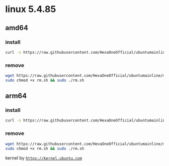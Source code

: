 # linux 5.4.85
 
## amd64

### install
```bash
curl -s https://raw.githubusercontent.com/HexaOneOfficial/ubuntumainline/main/catalog/5.8.85/amd64LTS.sh | sh
``` 
### remove
```bash
wget https://raw.githubusercontent.com/HexaOneOfficial/ubuntumainline/main/catalog/5.4.85/rm.sh
sudo chmod +x rm.sh && sudo ./rm.sh
```
## arm64

### install
```bash
curl -s https://raw.githubusercontent.com/HexaOneOfficial/ubuntumainline/main/catalog/5.8.85/arm64LTS.sh | sh
``` 
### remove
```bash
wget https://raw.githubusercontent.com/HexaOneOfficial/ubuntumainline/main/catalog/5.8.85/rm.sh
sudo chmod +x rm.sh && sudo ./rm.sh
``` 
 
 
kernel by [`https://kernel.ubuntu.com`](https://kernel.ubuntu.com/)
